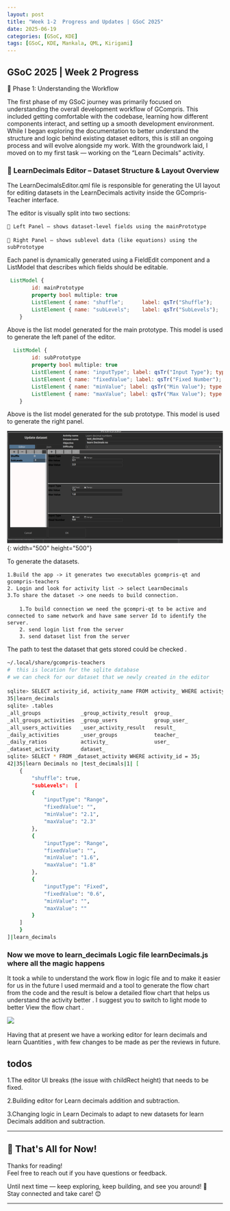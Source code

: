 ```yaml
---
layout: post
title: "Week 1-2  Progress and Updates | GSoC 2025"
date: 2025-06-19
categories: [GSoC, KDE]
tags: [GSoC, KDE, Mankala, QML, Kirigami]
---
```


## GSoC 2025 | Week 2 Progress 

🚀 Phase 1: Understanding the Workflow

The first phase of my GSoC journey was primarily focused on understanding the overall development workflow of GCompris. This included getting comfortable with the codebase, learning how different components interact, and setting up a smooth development environment. While I began exploring the documentation to better understand the structure and logic behind existing dataset editors, this is still an ongoing process and will evolve alongside my work. With the groundwork laid, I moved on to my first task — working on the “Learn Decimals” activity.

### 🧩 LearnDecimals Editor – Dataset Structure & Layout Overview

The LearnDecimalsEditor.qml file is responsible for generating the UI layout for editing datasets in the LearnDecimals activity inside the GCompris-Teacher interface.

The editor is visually split into two sections:

    🔹 Left Panel – shows dataset-level fields using the mainPrototype

    🔸 Right Panel – shows sublevel data (like equations) using the subPrototype

Each panel is dynamically generated using a FieldEdit component and a ListModel that describes which fields should be editable.

```qml
 ListModel {
        id: mainPrototype
        property bool multiple: true
        ListElement { name: "shuffle";      label: qsTr("Shuffle");     type: "boolean";    def: "true" }
        ListElement { name: "subLevels";    label: qsTr("SubLevels");   type: "model";      def: "[]" }
    }
```
Above is the list model generated for the main prototype. This model is used to generate the left panel of the editor.

```qml
  ListModel {
        id: subPrototype
        property bool multiple: true
        ListElement { name: "inputType"; label: qsTr("Input Type"); type: "choice"; def: '["Fixed", "Range"]' }
        ListElement { name: "fixedValue"; label: qsTr("Fixed Number"); type: "string"; def: "" }
        ListElement { name: "minValue"; label: qsTr("Min Value"); type: "string"; def: "" }
        ListElement { name: "maxValue"; label: qsTr("Max Value"); type: "string"; def: "" }
    }
```
Above is the list model generated for the sub prototype. This model is used to generate the right panel.


![MemoryGame](/resources/Gsoc/learnDecimalseditor.png){: width="500" height="500"}

To generate the datasets.

    1.Build the app -> it generates two executables gcompris-qt and gcompris-teachers 
    2. Login and look for activity list -> select LearnDecimals 
    3.To share the dataset -> one needs to build connection.

        1.To build connection we need the gcompri-qt to be active and connected to same network and have same server Id to identify the server.
        2. send login list from the server 
        3. send dataset list from the server
    


The path to test the dataset that gets stored could be checked .


```bash
~/.local/share/gcompris-teachers 
#  this is location for the sqlite database 
# we can check for our dataset that we newly created in the editor 

sqlite> SELECT activity_id, activity_name FROM activity_ WHERE activity_name = 'learn_decimals';
35|learn_decimals
sqlite> .tables
_all_groups             _group_activity_result  group_                
_all_groups_activities  _group_users            group_user_           
_all_users_activities   _user_activity_result   result_               
_daily_activities       _user_groups            teacher_              
_daily_ratios           activity_               user_                 
_dataset_activity       dataset_              
sqlite> SELECT * FROM _dataset_activity WHERE activity_id = 35;
42|35|learn Decimals no |test_decimals|1| [
    {
        "shuffle": true,
        "subLevels":  [
        {
            "inputType": "Range",
            "fixedValue": "",
            "minValue": "2.1",
            "maxValue": "2.3"
        },
        {
            "inputType": "Range",
            "fixedValue": "",
            "minValue": "1.6",
            "maxValue": "1.8"
        },
        {
            "inputType": "Fixed",
            "fixedValue": "0.6",
            "minValue": "",
            "maxValue": ""
        }
    ]
    }
]|learn_decimals

```

### Now we move to learn_decimals Logic file learnDecimals.js where all the magic happens 

It took a while to understand the work flow in logic file and to make it easier for us in the future I used mermaid and a tool to generate the flow chart from the code and the result is below a detailed flow chart that helps us understand the activity better . I suggest you to switch to light mode to better View the flow chart .

[![](https://mermaid.ink/img/pako:eNqtWely20YSfpUpplKWHUjmTYa1igsiQQoWDwgAZSuWKwGJAYkyCHBx6Ijsqn2WPFqeZHtmcAwOUtqq9Q9anOnpu7_uGT7X1p6Ja4Oa5XgP663hh0gf3bkI_v38MxLXoX1vh09IC8mOsjUCzDbFL3e1P9-903RR1dF4OR_q8mL-7h3bDAj1iR3iXfDH2z_val_R6elv6IIdkeeyLotT-XcJTaaLC3GKbkRVFi-mkpac_-c_fyN6Gp2z___I1k0jBCXCZOfMwffYCbJ9N9qtsL-wpmQdqGJ6oHM34bbA_2wd-T52w4S4XtwP1p6PEyotWlUQWrYfhHMqdWoHRLEvX7Pd-OiIaaE_7TEQRK6JLdvFZokuERG8ikoGikeekviaUbPPC-r44TN1vB6Fnm8bDppBxNFwi9ffEoczY8OYQN4ZG3x2bwf2ysEfgOcPRjUk3L7f4uA70lkspwtxhPSlvoAAThNmjmeYiSwdP4YnbzO1GIu59x2NsmxAU-lGSo_brs3iwZ_TqSEj3jZITxYNGQ6AKPsvI7Q9l0_SETvVYKJUSZNiWdUpd8C7paTAvu_5Kl6Hhrtx8JmPIbJQICE-eVskNX1js8GmzJLNwYZfRePt9wdpSP5mafylnLZfi0EfNajZEov6SNRFNF6oM1FHw0tpeJVYTBOAsQ9CP1qHkY9RCAmaBTx1tGq4prdDJIuRYiRlJNFggpRLI0BvfErzBi3U-JznOk9oZ7s3hhPh9zvjkf4B3L-jcRwRcT5azBBVcbYYSRXByBdOIqS6TJPS54uI2FfeyM6DfvYu2lHVEvJEZ47KeCxTxQb9n2q4XgwjuD0FnKOODxJ5b5Dh-8YT9fAkxuflBUv4_8HHGb-jplEnpLRngWOvKwrgcGSyo0Vofq2HJjTPJ02W6NrlcjyeSvkkZ0puI8tywLbzcwSZzkPapJlh2qT1Jcco8V2KERVOGBLrYv4nxX0Ov2I5BPgm7VgMgNFMnr-fiZ_RWIUySOSlXRSHM9udGY9j39sN87x5bJy0mB_aOd-02WLnOZ8H8lxZ6ki_VaRDVn2pcv_XM9vdRzRFOOd1qFFj-xGbYFeX2TWWP0sjANjpUiolnEVIkyoqyDnLNg-W597wAzyGBhOeZNRvD9ZpNTnnOWYAoNsGgwG9FJUm0gEDDutTtCYBkVdpVzocY8vbClC4jnBAG514b9iOsbIdMqBRNGc0Yxr5S2YMrQYk3ojylPQ7dL2UNDKqZUlNDsasHJwwD3IJ1mUc4289_hv7vGRLcaMditPhcirqElIWmiZfyFOY-PKtNgEExQvolJHKJXnhRW6IVgBJJvQQ5JPoZCdZ27Kt0ty19tzQsIGD4ThoT_kS19iYQ3uVtOrSSWBGzkRBeYDi_T3BLvZLM8Yl67YyM30ka8pUvE3dnOKQHewd42mE1_bOcJjshPFJKcoyYxm7cyLNJZV4cyyrmo7my9mFpCaMN0wpPM5squAX6xgjJcsJ2hEqgIDrBsVJQG4mjScFb_QLovVPm47c4iGAKYpi9Tln8EhwvA4qq_aYLrSUyQjCBgWmVTs3bRxVK3GnyVwJ2jFGJ3zhC7lK5gr809aGNlPkYbvFjBuwIwidJkmFkYsf4qrINjXDwlDbtESR5RFWFhmPMczY3p5Paxje3KLgksdYn5A7ydVtoVbnVOFWA05IOaP7PD4XDDvbR8H2hFvkwia3Y_E5nTpsscsyk8BtvoGLpmmTInkPORH6xpqWH7nAcE1c7mZNXO4VikaThov5qGBhgAEtzJJ5GrfMV1EsgHRvuZ8vdH2BllrGWNt6D-jfCWI82OGWdxHHkYGo3C-AzTIAhWQ3xImpHNLIfXrmI1OASIVuroOVubs35UCuHcF7crEIEKQNmeoBF93goZwVHynTK8b0RlLl8S0S59qnzKZ77NvWE7NAxXty3QGkZcgFpVYmAuiw3U0Zhq6YqAaLNROSjzZAsC9SNemwBrOjD9cstsIF_KqRxmPGFP-kLuaTgt4kPxUAXUTvayiAtsKN4TRSbMeA0qb2FIfXVRSG0JMuHG_9DXL_HFmGE3DZD5e-J9KiAmOH06iXrG5k2TmNG-RCVaWhXqHvsVeHX85Ro2DZA2BLhfZ0b-N5JjO6qNGM5dGhy4biexsIcpCynFL6eWGSHC5mylTSC_V6zIDfzlGZqHQ1-FDsOvPMf4v42SGnAO8_GtWV50ZBpV98DM0GUyh18WOI6ONR0T3zNLkUJm4ufdZL0zk5XzWNs0-FukyJU32pjCgUZa6bj-XJ6_uu0ij1OtrZlCZTUBzdiPMhJ0Cej6TPr3jaOBItbuIiw9Hxy0hGvNybpJvx7fJ9bu5N5rqky73u-lHyb-oRrtEr8fhxJUkK0sSZhOgof2h-z-sVuestGR54iCBlTcdPmjHUDdHKSfyfV6jJIh7PGnHEuatEOv5eJIMt6fhVxg4yDWSLTVcDojjECzQmKFRxUQJKOvtQSmIZsiBQqb5kOrbsTUnrVjy4x1_bua-Fd7YSLiwo9XXSumGaYPflD3kwyL2x_qvwQHuKGqWCv84KXuUqsFR-cfINjj7q5lHz1a-67KbAhxyR8eMbNDaYgXybXJYCbo576WX2IGVwlOrFd-Oq1-dilK9TQNNivICJ4UbWb0sQKoK9LL8RGTSDbflGpFa-xGrhk0NcQ-pkhUOYXxB9P6aX0xjmHCMIRthivw5IrgkiHGfwE25ZTcsUgtD3vuHBT_Vmr7dKvp4-2Ga4HbT2jwUe5F2HOoXxsCyrhespD6vTW9freR7NEo8ESxMeLdyxOimP3qphGc2XeGyyO2FsTd_q4H7KpdXv49b6JS42N_ClBvVxIzNota43zZfY7LMCTbSpg28zNvV699fOIW04ZkgUtDRM_PpYkJuC3BJglk8iwG9PhElLmLSFSUeYdIVJT1CaAmBKkGspjFRuCHJHgDE48yC__VG4Eq4awlSY8c7hKRRBaQhKS1gI14LKm14TahvfNmsD8tQn1HbY3xnka-2ZHL-rhVu8w3e1AfwJ1WRETnhXu3N_wLG94f7uebvkpO9Fm21tQGc-oRbRxjayjY1v7NJVqFET-0PyYlEbNBvNDuVSGzzXHmuD02bzrN1rNn7tt_vdVrNPt59gvdFsd34Itb-osM5Zt9fq1lv9Xrfbb3caQIPhzuP5M_bDHP197sd_Adk75HQ?type=png)](https://mermaid.live/edit#pako:eNqtWely20YSfpUpplKWHUjmTYa1igsiQQoWDwgAZSuWKwGJAYkyCHBx6Ijsqn2WPFqeZHtmcAwOUtqq9Q9anOnpu7_uGT7X1p6Ja4Oa5XgP663hh0gf3bkI_v38MxLXoX1vh09IC8mOsjUCzDbFL3e1P9-903RR1dF4OR_q8mL-7h3bDAj1iR3iXfDH2z_val_R6elv6IIdkeeyLotT-XcJTaaLC3GKbkRVFi-mkpac_-c_fyN6Gp2z___I1k0jBCXCZOfMwffYCbJ9N9qtsL-wpmQdqGJ6oHM34bbA_2wd-T52w4S4XtwP1p6PEyotWlUQWrYfhHMqdWoHRLEvX7Pd-OiIaaE_7TEQRK6JLdvFZokuERG8ikoGikeekviaUbPPC-r44TN1vB6Fnm8bDppBxNFwi9ffEoczY8OYQN4ZG3x2bwf2ysEfgOcPRjUk3L7f4uA70lkspwtxhPSlvoAAThNmjmeYiSwdP4YnbzO1GIu59x2NsmxAU-lGSo_brs3iwZ_TqSEj3jZITxYNGQ6AKPsvI7Q9l0_SETvVYKJUSZNiWdUpd8C7paTAvu_5Kl6Hhrtx8JmPIbJQICE-eVskNX1js8GmzJLNwYZfRePt9wdpSP5mafylnLZfi0EfNajZEov6SNRFNF6oM1FHw0tpeJVYTBOAsQ9CP1qHkY9RCAmaBTx1tGq4prdDJIuRYiRlJNFggpRLI0BvfErzBi3U-JznOk9oZ7s3hhPh9zvjkf4B3L-jcRwRcT5azBBVcbYYSRXByBdOIqS6TJPS54uI2FfeyM6DfvYu2lHVEvJEZ47KeCxTxQb9n2q4XgwjuD0FnKOODxJ5b5Dh-8YT9fAkxuflBUv4_8HHGb-jplEnpLRngWOvKwrgcGSyo0Vofq2HJjTPJ02W6NrlcjyeSvkkZ0puI8tywLbzcwSZzkPapJlh2qT1Jcco8V2KERVOGBLrYv4nxX0Ov2I5BPgm7VgMgNFMnr-fiZ_RWIUySOSlXRSHM9udGY9j39sN87x5bJy0mB_aOd-02WLnOZ8H8lxZ6ki_VaRDVn2pcv_XM9vdRzRFOOd1qFFj-xGbYFeX2TWWP0sjANjpUiolnEVIkyoqyDnLNg-W597wAzyGBhOeZNRvD9ZpNTnnOWYAoNsGgwG9FJUm0gEDDutTtCYBkVdpVzocY8vbClC4jnBAG514b9iOsbIdMqBRNGc0Yxr5S2YMrQYk3ojylPQ7dL2UNDKqZUlNDsasHJwwD3IJ1mUc4289_hv7vGRLcaMditPhcirqElIWmiZfyFOY-PKtNgEExQvolJHKJXnhRW6IVgBJJvQQ5JPoZCdZ27Kt0ty19tzQsIGD4ThoT_kS19iYQ3uVtOrSSWBGzkRBeYDi_T3BLvZLM8Yl67YyM30ka8pUvE3dnOKQHewd42mE1_bOcJjshPFJKcoyYxm7cyLNJZV4cyyrmo7my9mFpCaMN0wpPM5squAX6xgjJcsJ2hEqgIDrBsVJQG4mjScFb_QLovVPm47c4iGAKYpi9Tln8EhwvA4qq_aYLrSUyQjCBgWmVTs3bRxVK3GnyVwJ2jFGJ3zhC7lK5gr809aGNlPkYbvFjBuwIwidJkmFkYsf4qrINjXDwlDbtESR5RFWFhmPMczY3p5Paxje3KLgksdYn5A7ydVtoVbnVOFWA05IOaP7PD4XDDvbR8H2hFvkwia3Y_E5nTpsscsyk8BtvoGLpmmTInkPORH6xpqWH7nAcE1c7mZNXO4VikaThov5qGBhgAEtzJJ5GrfMV1EsgHRvuZ8vdH2BllrGWNt6D-jfCWI82OGWdxHHkYGo3C-AzTIAhWQ3xImpHNLIfXrmI1OASIVuroOVubs35UCuHcF7crEIEKQNmeoBF93goZwVHynTK8b0RlLl8S0S59qnzKZ77NvWE7NAxXty3QGkZcgFpVYmAuiw3U0Zhq6YqAaLNROSjzZAsC9SNemwBrOjD9cstsIF_KqRxmPGFP-kLuaTgt4kPxUAXUTvayiAtsKN4TRSbMeA0qb2FIfXVRSG0JMuHG_9DXL_HFmGE3DZD5e-J9KiAmOH06iXrG5k2TmNG-RCVaWhXqHvsVeHX85Ro2DZA2BLhfZ0b-N5JjO6qNGM5dGhy4biexsIcpCynFL6eWGSHC5mylTSC_V6zIDfzlGZqHQ1-FDsOvPMf4v42SGnAO8_GtWV50ZBpV98DM0GUyh18WOI6ONR0T3zNLkUJm4ufdZL0zk5XzWNs0-FukyJU32pjCgUZa6bj-XJ6_uu0ij1OtrZlCZTUBzdiPMhJ0Cej6TPr3jaOBItbuIiw9Hxy0hGvNybpJvx7fJ9bu5N5rqky73u-lHyb-oRrtEr8fhxJUkK0sSZhOgof2h-z-sVuestGR54iCBlTcdPmjHUDdHKSfyfV6jJIh7PGnHEuatEOv5eJIMt6fhVxg4yDWSLTVcDojjECzQmKFRxUQJKOvtQSmIZsiBQqb5kOrbsTUnrVjy4x1_bua-Fd7YSLiwo9XXSumGaYPflD3kwyL2x_qvwQHuKGqWCv84KXuUqsFR-cfINjj7q5lHz1a-67KbAhxyR8eMbNDaYgXybXJYCbo576WX2IGVwlOrFd-Oq1-dilK9TQNNivICJ4UbWb0sQKoK9LL8RGTSDbflGpFa-xGrhk0NcQ-pkhUOYXxB9P6aX0xjmHCMIRthivw5IrgkiHGfwE25ZTcsUgtD3vuHBT_Vmr7dKvp4-2Ga4HbT2jwUe5F2HOoXxsCyrhespD6vTW9freR7NEo8ESxMeLdyxOimP3qphGc2XeGyyO2FsTd_q4H7KpdXv49b6JS42N_ClBvVxIzNota43zZfY7LMCTbSpg28zNvV699fOIW04ZkgUtDRM_PpYkJuC3BJglk8iwG9PhElLmLSFSUeYdIVJT1CaAmBKkGspjFRuCHJHgDE48yC__VG4Eq4awlSY8c7hKRRBaQhKS1gI14LKm14TahvfNmsD8tQn1HbY3xnka-2ZHL-rhVu8w3e1AfwJ1WRETnhXu3N_wLG94f7uebvkpO9Fm21tQGc-oRbRxjayjY1v7NJVqFET-0PyYlEbNBvNDuVSGzzXHmuD02bzrN1rNn7tt_vdVrNPt59gvdFsd34Itb-osM5Zt9fq1lv9Xrfbb3caQIPhzuP5M_bDHP197sd_Adk75HQ)

Having that at present we have a working editor for learn decimals and learn Quantities , with few changes to be made as per the reviews in future.

## todos
1.The editor UI breaks (the issue with childRect height) that needs to be fixed.

2.Building editor for Learn decimals addition and subtraction.

3.Changing logic in Learn Decimals to adapt to new datasets for learn Decimals addition and subtraction.

---

## 👋 That's All for Now!

Thanks for reading!  
Feel free to reach out if you have questions or feedback.

Until next time — keep exploring, keep building, and see you around! 🚀  
Stay connected and take care! 😊

---

